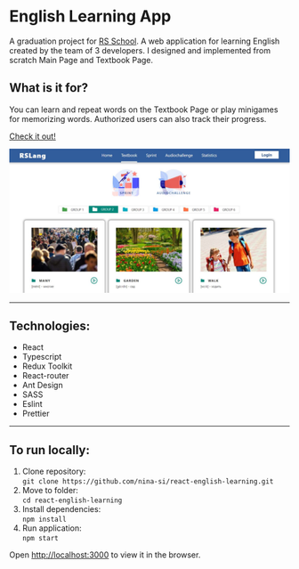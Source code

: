 # English Learning App

A graduation project for [RS School](https://rs.school/). A web application for learning English created by the team of 3 developers. I designed and implemented from scratch Main Page and Textbook Page.

## What is it for?

You can learn and repeat words on the Textbook Page or play minigames for memorizing words. Authorized users can also track their progress.

[Check it out!](https://react-eng.netlify.app/)

![preview](./src/assets/image/textbook-img.JPG)

---

## Technologies:

- React
- Typescript
- Redux Toolkit
- React-router
- Ant Design
- SASS
- Eslint
- Prettier

---

## To run locally:

1. Clone repository:  
   `git clone https://github.com/nina-si/react-english-learning.git`
2. Move to folder:  
   `cd react-english-learning`
3. Install dependencies:  
   `npm install`
4. Run application:  
   `npm start`

Open [http://localhost:3000](http://localhost:3000) to view it in the browser.
